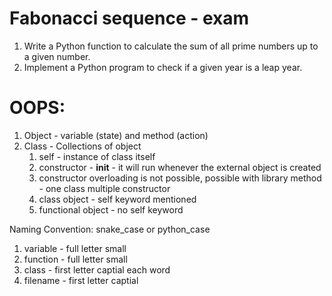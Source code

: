 # Fabonacci sequence - exam

1. Write a Python function to calculate the sum of all prime numbers up to a given number.
2. Implement a Python program to check if a given year is a leap year.

# OOPS: 

1. Object - variable (state) and method (action)
2. Class - Collections of object
    1. self - instance of class itself
    2. constructor - __init__ - it will run whenever the external object is created
    3. constructor overloading is not possible, possible with library method - one class multiple constructor
    4. class object - self keyword mentioned
    5. functional object - no self keyword

Naming Convention: snake_case or python_case

1. variable - full letter small
2. function - full letter small
3. class - first letter captial each word
4. filename - first letter captial

